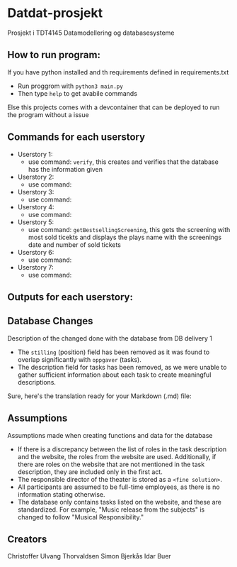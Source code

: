 # Datdat-prosjekt
Prosjekt i TDT4145 Datamodellering og databasesysteme

## How to run program:
If you have python installed and th requirements defined in requirements.txt
 - Run proggrom with `python3 main.py`
 - Then type `help` to get avabile commands

Else this projects comes with a devcontainer that can be deployed to run the program without a issue

## Commands for each userstory
 - Userstory 1:
    - use command: `verify`, this creates and verifies that the database has the information given
 - Userstory 2:
    - use command: 
 - Userstory 3:
    - use command: 
 - Userstory 4:
    - use command: 
 - Userstory 5:
    - use command: `getBestsellingScreening`, this gets the screening with most sold ticekts
    and displays the plays name with the screenings date and number of sold tickets
 - Userstory 6:
    - use command: 
 - Userstory 7:
    - use command: 

## Outputs for each userstory:


## Database Changes
Description of the changed done with the database from DB delivery 1

- The `stilling` (position) field has been removed as it was found to overlap significantly with `oppgaver` (tasks).
- The description field for tasks has been removed, as we were unable to gather sufficient information about each task to create meaningful descriptions.

Sure, here's the translation ready for your Markdown (.md) file:

## Assumptions
Assumptions made when creating functions and data for the database

- If there is a discrepancy between the list of roles in the task description and the website, the roles from the website are used. Additionally, if there are roles on the website that are not mentioned in the task description, they are included only in the first act.
- The responsible director of the theater is stored as a `<fine solution>`.
- All participants are assumed to be full-time employees, as there is no information stating otherwise.
- The database only contains tasks listed on the website, and these are standardized. For example, "Music release from the subjects" is changed to follow "Musical Responsibility."

## Creators
Christoffer Ulvang Thorvaldsen
Simon Bjerkås
Idar Buer